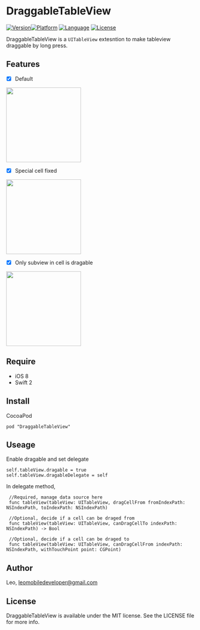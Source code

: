  
# DraggableTableView

[![Version](https://img.shields.io/cocoapods/v/DraggableTableView.svg?style=flat)](http://cocoapods.org/pods/DraggableTableView)[![Platform](http://img.shields.io/badge/platform-ios-blue.svg?style=flat
                                                                                                                                                 )](https://developer.apple.com/iphone/index.action)
[![Language](http://img.shields.io/badge/language-swift-brightgreen.svg?style=flat
             )](https://developer.apple.com/swift)
[![License](http://img.shields.io/badge/license-MIT-lightgrey.svg?style=flat
            )](http://mit-license.org)

DraggableTableView is a `UITableView` extesntion to make tableview draggable by long press. 

## Features
- [x] Default


<img src="https://github.com/LeoMobileDeveloper/DraggableTableView/blob/master/ScreenShot/1.gif?raw=true" width="200">


- [x] Special cell fixed 

<img src="https://github.com/LeoMobileDeveloper/DraggableTableView/blob/master/ScreenShot/2.gif?raw=true" width="200">

- [x] Only subview in cell is dragable

<img src="https://github.com/LeoMobileDeveloper/DraggableTableView/blob/master/ScreenShot/3.gif?raw=true" width="200">

## Require

- iOS 8
- Swift 2


## Install

CocoaPod

```
pod "DraggableTableView"
```


## Useage

Enable dragable and set delegate

```
self.tableView.dragable = true
self.tableView.dragableDelegate = self
```

In delegate method,

``` 
 //Required, manage data source here
 func tableView(tableView: UITableView, dragCellFrom fromIndexPath: NSIndexPath, toIndexPath: NSIndexPath) 
 
 //Optional, decide if a cell can be draged from
 func tableView(tableView: UITableView, canDragCellTo indexPath: NSIndexPath) -> Bool 
 
 //Optional, decide if a cell can be draged to
 func tableView(tableView: UITableView, canDragCellFrom indexPath: NSIndexPath, withTouchPoint point: CGPoint) 
```

## Author

Leo, leomobiledeveloper@gmail.com

## License

DraggableTableView is available under the MIT license. See the LICENSE file for more info.

